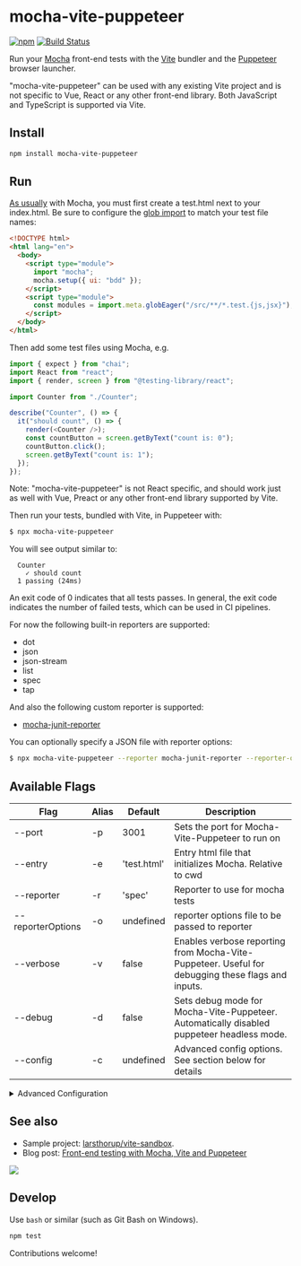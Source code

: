 # mocha-vite-puppeteer

[![npm](https://img.shields.io/npm/v/mocha-vite-puppeteer)](https://www.npmjs.com/package/mocha-vite-puppeteer)
[![Build Status](https://github.com/larsthorup/mocha-vite-puppeteer/actions/workflows/ci.yml/badge.svg)](https://github.com/larsthorup/mocha-vite-puppeteer/actions/workflows/ci.yml)

Run your [Mocha](https://mochajs.org/) front-end tests with the [Vite](https://vitejs.dev/) bundler and the [Puppeteer](https://pptr.dev/) browser launcher.

"mocha-vite-puppeteer" can be used with any existing Vite project and is not specific to Vue, React or any other front-end library. Both JavaScript and TypeScript is supported via Vite.

## Install

```bash
npm install mocha-vite-puppeteer
```

## Run

[As usually](https://mochajs.org/#running-mocha-in-the-browser) with Mocha, you must first create a test.html next to your index.html. Be sure to configure the [glob import](https://vitejs.dev/guide/features.html#glob-import) to match your test file names:

```html
<!DOCTYPE html>
<html lang="en">
  <body>
    <script type="module">
      import "mocha";
      mocha.setup({ ui: "bdd" });
    </script>
    <script type="module">
      const modules = import.meta.globEager("/src/**/*.test.{js,jsx}");
    </script>
  </body>
</html>
```

Then add some test files using Mocha, e.g.

```js
import { expect } from "chai";
import React from "react";
import { render, screen } from "@testing-library/react";

import Counter from "./Counter";

describe("Counter", () => {
  it("should count", () => {
    render(<Counter />);
    const countButton = screen.getByText("count is: 0");
    countButton.click();
    screen.getByText("count is: 1");
  });
});
```

Note: "mocha-vite-puppeteer" is not React specific, and should work just as well with Vue, Preact or any other front-end library supported by Vite.

Then run your tests, bundled with Vite, in Puppeteer with:

```bash
$ npx mocha-vite-puppeteer
```

You will see output similar to:

```text
  Counter
    ✓ should count
  1 passing (24ms)
```

An exit code of 0 indicates that all tests passes. In general, the exit code indicates the number of failed tests, which can be used in CI pipelines.

For now the following built-in reporters are supported:

- dot
- json
- json-stream
- list
- spec
- tap

And also the following custom reporter is supported:

- [mocha-junit-reporter](https://www.npmjs.com/package/mocha-junit-reporter)

You can optionally specify a JSON file with reporter options:

```bash
$ npx mocha-vite-puppeteer --reporter mocha-junit-reporter --reporter-options mocha-junit-reporter.config.json
```

## Available Flags

| Flag              | Alias | Default     | Description                                                                                       |
| ----------------- | ----- | ----------- | ------------------------------------------------------------------------------------------------- |
| --port            | -p    | 3001        | Sets the port for Mocha-Vite-Puppeteer to run on                                                  |
| --entry           | -e    | 'test.html' | Entry html file that initializes Mocha. Relative to cwd                                           |
| --reporter        | -r    | 'spec'      | Reporter to use for mocha tests                                                                   |
| --reporterOptions | -o    | undefined   | reporter options file to be passed to reporter                                                    |
| --verbose         | -v    | false       | Enables verbose reporting from Mocha-Vite-Puppeteer. Useful for debugging these flags and inputs. |
| --debug           | -d    | false       | Sets debug mode for Mocha-Vite-Puppeteer. Automatically disabled puppeteer headless mode.         |
| --config          | -c    | undefined   | Advanced config options. See section below for details                                            |

<details>
  <summary>Advanced Configuration</summary>

    {
      "port": 3010,
      "reporter": "dot",
      "puppeteer": {
        "launchOptions": {
          "headless": false,
          ...
        }
      }
    }

The base-level of the object accepts any flag above, except config of course.

Currently supports the key "puppeteer" for additional puppeteer configuration.
The puppeteer currently only accepts the key launchOptions.
see the [puppeteer docs on launch options](https://github.com/puppeteer/puppeteer/blob/main/docs/api.md#puppeteerlaunchoptions) for a full list of launch options available.

</details>

## See also

- Sample project: [larsthorup/vite-sandbox](https://github.com/larsthorup/vite-sandbox).
- Blog post: [Front-end testing with Mocha, Vite and Puppeteer](https://www.fullstackagile.eu/2021/03/21/mocha-vite-puppeteer/)

![](https://www.fullstackagile.eu/2021/03/21/mocha-vite-puppeteer/mocha-vite-puppeteer-diagram.png)

## Develop

Use `bash` or similar (such as Git Bash on Windows).

```bash
npm test
```

Contributions welcome!
